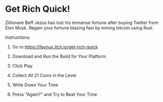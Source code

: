 Get Rich Quick!
================================

Zillionare Beff Jezos has lost his immense fortune after buying Twitter from Elon Musk. Regain your fortune blazing fast by mining bitcoin using Rust.

Instructions:

1. Go to <https://faunux.itch.io/get-rich-quick>

2. Download and Run the Build for Your Platform.

3. Click Play

4. Collect All 21 Coins in the Level

5. Write Down Your Time

6. Press "Again?" and Try to Beat Your Time
